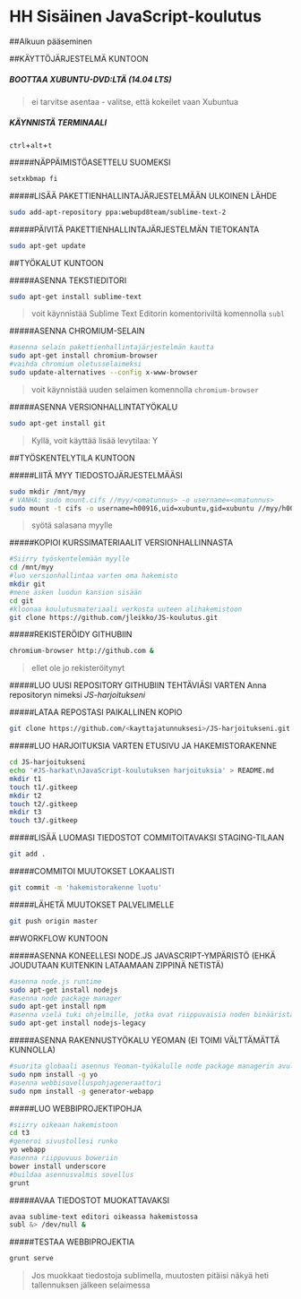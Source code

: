 # HH Sisäinen JavaScript-koulutus

##Alkuun pääseminen

##KÄYTTÖJÄRJESTELMÄ KUNTOON

##### BOOTTAA XUBUNTU-DVD:LTÄ (14.04 LTS)
> ei tarvitse asentaa - valitse, että kokeilet vaan Xubuntua

##### KÄYNNISTÄ TERMINAALI
`ctrl`+`alt`+`t`

#####NÄPPÄIMISTÖASETTELU SUOMEKSI
```sh
setxkbmap fi
```

#####LISÄÄ PAKETTIENHALLINTAJÄRJESTELMÄÄN ULKOINEN LÄHDE
```sh
sudo add-apt-repository ppa:webupd8team/sublime-text-2
```

#####PÄIVITÄ PAKETTIENHALLINTAJÄRJESTELMÄN TIETOKANTA
```sh
sudo apt-get update
```

##TYÖKALUT KUNTOON

#####ASENNA TEKSTIEDITORI
```sh
sudo apt-get install sublime-text
```
> voit käynnistää Sublime Text Editorin komentoriviltä komennolla `subl`

#####ASENNA CHROMIUM-SELAIN
```sh
#asenna selain pakettienhallintajärjestelmän kautta
sudo apt-get install chromium-browser
#vaihda chromium oletusselaimeksi
sudo update-alternatives --config x-www-browser
```
> voit käynnistää uuden selaimen komennolla `chromium-browser`

#####ASENNA VERSIONHALLINTATYÖKALU
```sh
sudo apt-get install git
```
> Kyllä, voit käyttää lisää levytilaa: Y

##TYÖSKENTELYTILA KUNTOON

#####LIITÄ MYY TIEDOSTOJÄRJESTELMÄÄSI
```sh
sudo mkdir /mnt/myy
# VANHA: sudo mount.cifs //myy/<omatunnus> -o username=<omatunnus>
sudo mount -t cifs -o username=h00916,uid=xubuntu,gid=xubuntu //myy/h00916 /mnt/myy
```
> syötä salasana myylle

#####KOPIOI KURSSIMATERIAALIT VERSIONHALLINNASTA
```sh
#Siirry työskentelemään myylle
cd /mnt/myy
#luo versionhallintaa varten oma hakemisto
mkdir git
#mene äsken luodun kansion sisään
cd git
#kloonaa koulutusmateriaali verkosta uuteen alihakemistoon
git clone https://github.com/jleikko/JS-koulutus.git
```

#####REKISTERÖIDY GITHUBIIN
```sh
chromium-browser http://github.com &
```
> ellet ole jo rekisteröitynyt

#####LUO UUSI REPOSITORY GITHUBIIN TEHTÄVIÄSI VARTEN
Anna repositoryn nimeksi *JS-harjoitukseni*


#####LATAA REPOSTASI PAIKALLINEN KOPIO
```sh
git clone https://github.com/<kayttajatunnuksesi>/JS-harjoitukseni.git
```

#####LUO HARJOITUKSIA VARTEN ETUSIVU JA HAKEMISTORAKENNE
```sh
cd JS-harjoitukseni
echo '#JS-harkat\nJavaScript-koulutuksen harjoituksia' > README.md
mkdir t1
touch t1/.gitkeep
mkdir t2
touch t2/.gitkeep
mkdir t3
touch t3/.gitkeep
```

#####LISÄÄ LUOMASI TIEDOSTOT COMMITOITAVAKSI STAGING-TILAAN
```sh
git add .
```

#####COMMITOI MUUTOKSET LOKAALISTI
```sh
git commit -m 'hakemistorakenne luotu'
```

#####LÄHETÄ MUUTOKSET PALVELIMELLE
```sh
git push origin master
```

##WORKFLOW KUNTOON

#####ASENNA KONEELLESI NODE.JS JAVASCRIPT-YMPÄRISTÖ (EHKÄ JOUDUTAAN KUITENKIN LATAAMAAN ZIPPINÄ NETISTÄ)
```sh
#asenna node.js runtime
sudo apt-get install nodejs
#asenna node package manager
sudo apt-get install npm
#asenna vielä tuki ohjelmille, jotka ovat riippuvaisia noden binääristä
sudo apt-get install nodejs-legacy
```

#####ASENNA RAKENNUSTYÖKALU YEOMAN (EI TOIMI VÄLTTÄMÄTTÄ KUNNOLLA)
```sh
#suorita globaali asennus Yeoman-työkalulle node package managerin avulla
sudo npm install -g yo
#asenna webbisovelluspohjageneraattori
sudo npm install -g generator-webapp
```
#####LUO WEBBIPROJEKTIPOHJA
```sh
#siirry oikeaan hakemistoon
cd t3
#generoi sivustollesi runko
yo webapp
#asenna riippuvuus boweriin
bower install underscore
#buildaa asennusvalmis sovellus
grunt
```

#####AVAA TIEDOSTOT MUOKATTAVAKSI
```sh
avaa sublime-text editori oikeassa hakemistossa
subl &> /dev/null &
```

#####TESTAA WEBBIPROJEKTIA
```sh
grunt serve
```
> Jos muokkaat tiedostoja sublimella, muutosten pitäisi näkyä heti tallennuksen jälkeen selaimessa
